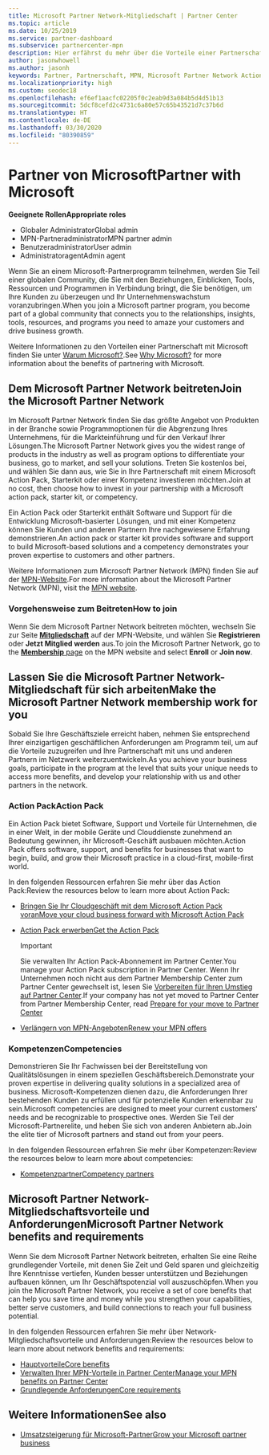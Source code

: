 ```yaml
---
title: Microsoft Partner Network-Mitgliedschaft | Partner Center
ms.topic: article
ms.date: 10/25/2019
ms.service: partner-dashboard
ms.subservice: partnercenter-mpn
description: Hier erfährst du mehr über die Vorteile einer Partnerschaft mit Microsoft einschließlich Microsoft Action Pack, Kompetenzen und Programmoptionen, mit denen du einen Wettbewerbsvorteil erzielen, Produkte auf den Markt bringen und Lösungen verkaufen kannst.
author: jasonwhowell
ms.author: jasonh
keywords: Partner, Partnerschaft, MPN, Microsoft Partner Network Action Pack, MAPS, Aktion Pack-Abonnement, Vorteile, MPN-Vorteile, Mitgliedschaft, Silver, Gold, Kompetenzen
ms.localizationpriority: high
ms.custom: seodec18
ms.openlocfilehash: ef6ef1aacfc02205f0c2eab9d3a084b5d4d51b13
ms.sourcegitcommit: 5dcf8cefd2c4731c6a80e57c65b43521d7c37b6d
ms.translationtype: HT
ms.contentlocale: de-DE
ms.lasthandoff: 03/30/2020
ms.locfileid: "80390859"
---
```

# <a name="partner-with-microsoft"></a><span data-ttu-id="f1474-104">Partner von Microsoft</span><span class="sxs-lookup"><span data-stu-id="f1474-104">Partner with Microsoft</span></span>

<span data-ttu-id="f1474-105">**Geeignete Rollen**</span><span class="sxs-lookup"><span data-stu-id="f1474-105">**Appropriate roles**</span></span>
-   <span data-ttu-id="f1474-106">Globaler Administrator</span><span class="sxs-lookup"><span data-stu-id="f1474-106">Global admin</span></span>
-   <span data-ttu-id="f1474-107">MPN-Partneradministrator</span><span class="sxs-lookup"><span data-stu-id="f1474-107">MPN partner admin</span></span>
-   <span data-ttu-id="f1474-108">Benutzeradministrator</span><span class="sxs-lookup"><span data-stu-id="f1474-108">User admin</span></span>
-   <span data-ttu-id="f1474-109">Administratoragent</span><span class="sxs-lookup"><span data-stu-id="f1474-109">Admin agent</span></span>

<span data-ttu-id="f1474-110">Wenn Sie an einem Microsoft-Partnerprogramm teilnehmen, werden Sie Teil einer globalen Community, die Sie mit den Beziehungen, Einblicken, Tools, Ressourcen und Programmen in Verbindung bringt, die Sie benötigen, um Ihre Kunden zu überzeugen und Ihr Unternehmenswachstum voranzubringen.</span><span class="sxs-lookup"><span data-stu-id="f1474-110">When you join a Microsoft partner program, you become part of a global community that connects you to the relationships, insights, tools, resources, and programs you need to amaze your customers and drive business growth.</span></span>

<span data-ttu-id="f1474-111">Weitere Informationen zu den Vorteilen einer Partnerschaft mit Microsoft finden Sie unter [Warum Microsoft?](https://partner.microsoft.com/business-opportunities/why-microsoft).</span><span class="sxs-lookup"><span data-stu-id="f1474-111">See [Why Microsoft?](https://partner.microsoft.com/business-opportunities/why-microsoft) for more information about the benefits of partnering with Microsoft.</span></span> 

## <a name="join-the-microsoft-partner-network"></a><span data-ttu-id="f1474-112">Dem Microsoft Partner Network beitreten</span><span class="sxs-lookup"><span data-stu-id="f1474-112">Join the Microsoft Partner Network</span></span>

<!-- 12/5/18 The content below was copied and pasted directly from the Membership page of the MPN site (https://partner.microsoft.com/membership)-->

<span data-ttu-id="f1474-113">Im Microsoft Partner Network finden Sie das größte Angebot von Produkten in der Branche sowie Programmoptionen für die Abgrenzung Ihres Unternehmens, für die Markteinführung und für den Verkauf Ihrer Lösungen.</span><span class="sxs-lookup"><span data-stu-id="f1474-113">The Microsoft Partner Network gives you the widest range of products in the industry as well as program options to differentiate your business, go to market, and sell your solutions.</span></span> <span data-ttu-id="f1474-114">Treten Sie kostenlos bei, und wählen Sie dann aus, wie Sie in Ihre Partnerschaft mit einem Microsoft Action Pack, Starterkit oder einer Kompetenz investieren möchten.</span><span class="sxs-lookup"><span data-stu-id="f1474-114">Join at no cost, then choose how to invest in your partnership with a Microsoft action pack, starter kit, or competency.</span></span>

<span data-ttu-id="f1474-115">Ein Action Pack oder Starterkit enthält Software und Support für die Entwicklung Microsoft-basierter Lösungen, und mit einer Kompetenz können Sie Kunden und anderen Partnern Ihre nachgewiesene Erfahrung demonstrieren.</span><span class="sxs-lookup"><span data-stu-id="f1474-115">An action pack or starter kit provides software and support to build Microsoft-based solutions and a competency demonstrates your proven expertise to customers and other partners.</span></span>

<span data-ttu-id="f1474-116">Weitere Informationen zum Microsoft Partner Network (MPN) finden Sie auf der [MPN-Website](https://partner.microsoft.com/commercial).</span><span class="sxs-lookup"><span data-stu-id="f1474-116">For more information about the Microsoft Partner Network (MPN), visit the [MPN website](https://partner.microsoft.com/commercial).</span></span>

### <a name="how-to-join"></a><span data-ttu-id="f1474-117">Vorgehensweise zum Beitreten</span><span class="sxs-lookup"><span data-stu-id="f1474-117">How to join</span></span>

<span data-ttu-id="f1474-118">Wenn Sie dem Microsoft Partner Network beitreten möchten, wechseln Sie zur Seite [**Mitgliedschaft**](https://partner.microsoft.com/membership) auf der MPN-Website, und wählen Sie **Registrieren** oder **Jetzt Mitglied werden** aus.</span><span class="sxs-lookup"><span data-stu-id="f1474-118">To join the Microsoft Partner Network, go to the [**Membership** page](https://partner.microsoft.com/membership) on the MPN website and select **Enroll** or **Join now**.</span></span>

## <a name="make-the-microsoft-partner-network-membership-work-for-you"></a><span data-ttu-id="f1474-119">Lassen Sie die Microsoft Partner Network-Mitgliedschaft für sich arbeiten</span><span class="sxs-lookup"><span data-stu-id="f1474-119">Make the Microsoft Partner Network membership work for you</span></span>

<!-- 10/25/2019 The content below content from the Membership pages of the MPN site (https://partner.microsoft.com/membership) and additional updated content.-->

<span data-ttu-id="f1474-120">Sobald Sie Ihre Geschäftsziele erreicht haben, nehmen Sie entsprechend Ihrer einzigartigen geschäftlichen Anforderungen am Programm teil, um auf die Vorteile zuzugreifen und Ihre Partnerschaft mit uns und anderen Partnern im Netzwerk weiterzuentwickeln.</span><span class="sxs-lookup"><span data-stu-id="f1474-120">As you achieve your business goals, participate in the program at the level that suits your unique needs to access more benefits, and develop your relationship with us and other partners in the network.</span></span>

### <a name="action-pack"></a><span data-ttu-id="f1474-121">Action Pack</span><span class="sxs-lookup"><span data-stu-id="f1474-121">Action Pack</span></span>

<span data-ttu-id="f1474-122">Ein Action Pack bietet Software, Support und Vorteile für Unternehmen, die in einer Welt, in der mobile Geräte und Clouddienste zunehmend an Bedeutung gewinnen, ihr Microsoft-Geschäft ausbauen möchten.</span><span class="sxs-lookup"><span data-stu-id="f1474-122">Action Pack offers software, support, and benefits for businesses that want to begin, build, and grow their Microsoft practice in a cloud-first, mobile-first world.</span></span> 

<span data-ttu-id="f1474-123">In den folgenden Ressourcen erfahren Sie mehr über das Action Pack:</span><span class="sxs-lookup"><span data-stu-id="f1474-123">Review the resources below to learn more about Action Pack:</span></span>

- [<span data-ttu-id="f1474-124">Bringen Sie Ihr Cloudgeschäft mit dem Microsoft Action Pack voran</span><span class="sxs-lookup"><span data-stu-id="f1474-124">Move your cloud business forward with Microsoft Action Pack</span></span>](https://partner.microsoft.com/membership/action-pack)

- [<span data-ttu-id="f1474-125">Action Pack erwerben</span><span class="sxs-lookup"><span data-stu-id="f1474-125">Get the Action Pack</span></span>](mpn-get-action-pack.md)
  
    >[!IMPORTANT]
    ><span data-ttu-id="f1474-126">Sie verwalten Ihr Action Pack-Abonnement im Partner Center.</span><span class="sxs-lookup"><span data-stu-id="f1474-126">You manage your Action Pack subscription in Partner Center.</span></span> <span data-ttu-id="f1474-127">Wenn Ihr Unternehmen noch nicht aus dem Partner Membership Center zum Partner Center gewechselt ist, lesen Sie [Vorbereiten für Ihren Umstieg auf Partner Center](prepare-pmc-pc-migration.md).</span><span class="sxs-lookup"><span data-stu-id="f1474-127">If your company has not yet moved to Partner Center from Partner Membership Center, read [Prepare for your move to Partner Center](prepare-pmc-pc-migration.md)</span></span>  

- [<span data-ttu-id="f1474-128">Verlängern von MPN-Angeboten</span><span class="sxs-lookup"><span data-stu-id="f1474-128">Renew your MPN offers</span></span>](renew-mpn-offers.md)

### <a name="competencies"></a><span data-ttu-id="f1474-129">Kompetenzen</span><span class="sxs-lookup"><span data-stu-id="f1474-129">Competencies</span></span>

<span data-ttu-id="f1474-130">Demonstrieren Sie Ihr Fachwissen bei der Bereitstellung von Qualitätslösungen in einem speziellen Geschäftsbereich.</span><span class="sxs-lookup"><span data-stu-id="f1474-130">Demonstrate your proven expertise in delivering quality solutions in a specialized area of business.</span></span> <span data-ttu-id="f1474-131">Microsoft-Kompetenzen dienen dazu, die Anforderungen Ihrer bestehenden Kunden zu erfüllen und für potenzielle Kunden erkennbar zu sein.</span><span class="sxs-lookup"><span data-stu-id="f1474-131">Microsoft competencies are designed to meet your current customers' needs and be recognizable to prospective ones.</span></span> <span data-ttu-id="f1474-132">Werden Sie Teil der Microsoft-Partnerelite, und heben Sie sich von anderen Anbietern ab.</span><span class="sxs-lookup"><span data-stu-id="f1474-132">Join the elite tier of Microsoft partners and stand out from your peers.</span></span>

<span data-ttu-id="f1474-133">In den folgenden Ressourcen erfahren Sie mehr über Kompetenzen:</span><span class="sxs-lookup"><span data-stu-id="f1474-133">Review the resources below to learn more about competencies:</span></span>

- [<span data-ttu-id="f1474-134">Kompetenzpartner</span><span class="sxs-lookup"><span data-stu-id="f1474-134">Competency partners</span></span>](https://partner.microsoft.com/membership/competencies)

## <a name="microsoft-partner-network-benefits-and-requirements"></a><span data-ttu-id="f1474-135">Microsoft Partner Network-Mitgliedschaftsvorteile und Anforderungen</span><span class="sxs-lookup"><span data-stu-id="f1474-135">Microsoft Partner Network benefits and requirements</span></span>

<span data-ttu-id="f1474-136">Wenn Sie dem Microsoft Partner Network beitreten, erhalten Sie eine Reihe grundlegender Vorteile, mit denen Sie Zeit und Geld sparen und gleichzeitig Ihre Kenntnisse vertiefen, Kunden besser unterstützen und Beziehungen aufbauen können, um Ihr Geschäftspotenzial voll auszuschöpfen.</span><span class="sxs-lookup"><span data-stu-id="f1474-136">When you join the Microsoft Partner Network, you receive a set of core benefits that can help you save time and money while you strengthen your capabilities, better serve customers, and build connections to reach your full business potential.</span></span>

<span data-ttu-id="f1474-137">In den folgenden Ressourcen erfahren Sie mehr über Network-Mitgliedschaftsvorteile und Anforderungen:</span><span class="sxs-lookup"><span data-stu-id="f1474-137">Review the resources below to learn more about network benefits and requirements:</span></span>

- [<span data-ttu-id="f1474-138">Hauptvorteile</span><span class="sxs-lookup"><span data-stu-id="f1474-138">Core benefits</span></span>](https://partner.microsoft.com/membership/core-benefits#simple-tab-content-1)
- [<span data-ttu-id="f1474-139">Verwalten Ihrer MPN-Vorteile in Partner Center</span><span class="sxs-lookup"><span data-stu-id="f1474-139">Manage your MPN benefits on Partner Center</span></span>](manage-your-partner-network-benefits.md)
- [<span data-ttu-id="f1474-140">Grundlegende Anforderungen</span><span class="sxs-lookup"><span data-stu-id="f1474-140">Core requirements</span></span>](https://partner.microsoft.com/membership/core-benefits#simple-tab-content-2)

## <a name="see-also"></a><span data-ttu-id="f1474-141">Weitere Informationen</span><span class="sxs-lookup"><span data-stu-id="f1474-141">See also</span></span>
- [<span data-ttu-id="f1474-142">Umsatzsteigerung für Microsoft-Partner</span><span class="sxs-lookup"><span data-stu-id="f1474-142">Grow your Microsoft partner business</span></span>](grow-your-business.md)
